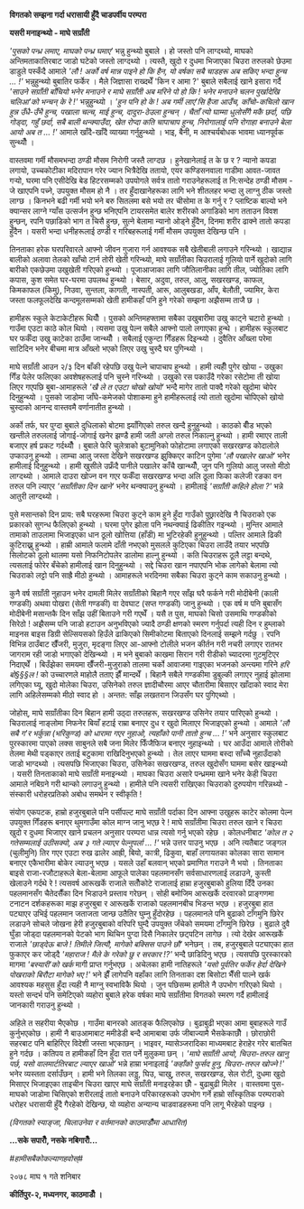 **विगतको सम्झना गर्दा धरासायी हुँदै चाडपर्वीय परम्परा**

**यसरी मनाइन्थ्यो - माघे सग्राँती**

*\'पुसको पन्ध्र लमाए, माघको पन्ध्र घमाए\'* भन्नु हुन्थ्यो बुबाले । हो जस्तो पनि
लाग्दथ्यो, माघको अन्तिमताकातिरबाट जाडो घटेको जस्तो लाग्दथ्यो । त्यस्तै, खुदो र दुधमा
भिजाएका चिउरा तरुलको छेउमा डाडुले पस्कँदै आमाले *\'लौ ! अर्को वर्ष मान्न पाइने हो कि
हैन, यो वर्षका सबै चाडहरू अब सकिए भन्दा हुन्च \... !\'* भन्नुहुन्थ्यो बुबातिर फर्केर ।
मैले जिज्ञासा राख्दथेँ \'किन र आमा ?\' बुबाले सबैलाई खाने इसारा गर्दै *\'साउने सग्राँती
बाँचियो भनेर मनाउने र माघे सग्राँती अब मरिने पो हो कि ! भनेर मनाउने चलन पुर्खादेखि
चलिआ\'को भन्चन् के रे !\'* भन्नुहुन्थ्यो । *\'हुन पनि हो के ! अब गर्मी लाए\'सि हैजा
आउँच, काँचो-कचिलो खान हुन्न उँधै-उँभै हुन्च, पखाला चल्च, माई हुन्च, दादुरा-ठेउला हुन्चन् ।
चैताँ त्यो घाम्मा धुलोसँगै मकै छर्दा, पछि गोड्दा, गहुँ छर्दा, सबै बाली थन्क्याउँदा, खेत
रोप्दा कति चापाचाप हुन्च, निरोगालाई पनि रोगाहा बनाउने बेला आयो अब त \... !\'*
आमाले खाँदै-खाँदै व्याख्या गर्नुहुन्थ्यो । भाइ, बैनी, म आश्चर्यबोधक भावमा ध्यानपूर्वक
सुन्थ्यौँ ।

वास्तवमा गर्मी मौसमभन्दा ठण्डी मौसम निरोगी जस्तै लाग्दछ । हुनेखानेलाई त के छ र ?
न्यानो कपडा लगायो, उच्चकोटीका मदिरापान गरेर ज्यान भित्रैदेखि ततायो, एयर
कण्डिसनवाला गाडीमा आवत-जावत गर्‍यो, घरमा पनि एसीदेखि बेड हिटरसम्मको उपयोगले
सर्वत्र तातो गराउनेहरूलाई त नि:सन्देह ठण्डी मौसम - जे खाएपनि पच्ने, उपयुक्त मौसम हो
नै । तर हुँदाखानेहरूका लागि भने शीतलहर भन्दा लु लाग्नु ठीक जस्तो लाग्छ । किनभने बढी
गर्मी भयो भने बरु सितलमा बसे भयो तर चीसोमा त के गर्नु र ? प्लाष्टिक बाल्यो भने
क्यान्सर लाग्ने ग्याँस उत्सर्जन हुन्छ भनिएपनि टायरसमेत बालेर शरीरको अगाडिको भाग
तताउन विवश हुन्छन्, रपनि पछाडिको भाग त चिसै हुन्छ, सुत्ने बेलामा न्यानो ओड्ने हुँदैन,
दिनमा शरीर ढाक्ने तातो कपडा हुँदैन । यसरी भन्दा धनीहरूलाई ठण्डी र गरिबहरूलाई गर्मी
मौसम उपयुक्त देखिन्छ पनि ।

तिनताका हरेक घरपरिवारले आफ्नो जीवन गुजारा गर्न आवश्यक सबै खेतीबाली लगाउने गरिन्थ्यो
। खाद्यान्न बालीको अलावा तेलको खाँचो टार्न तोरी खेती गरिन्थ्यो, माघे सग्राँतीका
चिउरालाई गुलियो पार्ने खुदोको लागि बारीको एकछेउमा उखुखेती गरिएको हुन्थ्यो ।
पूजाआजाका लागि जौतिलानीका लागि तील, ज्योतिका लागि कपास, कुश समेत घर-घरमा
उपलब्ध हुन्थ्यो । बेसार, अदुवा, तरुल, आलु, सखरखण्ड, काफल, किमकाफल (किमु), निउवा,
सुन्तला, कागती, नास्पती, आरू, आलुबखडा, आँप, बेलौती, ज्यामिर, केरा जस्ता फलफूलदेखि
कन्दमूलसम्मको खेती हामीकहाँ पनि हुने गरेको सम्झना अझैसम्म ताजै छ ।

हामीहरू स्कुले केटाकेटीहरू थियौँ । पुसको अन्तिमहफ्तामा सबैका उखुबारीमा उखु काट्ने चटारो
हुन्थ्यो । गाउँमा एउटा काठे कोल थियो । त्यसमा उखु पेल्न सबैले आफ्नो पालो लगाएका हुन्थे
। हामीहरू स्कुलबाट घर फर्कँदा उखु काटेका ठाउँमा जान्थ्यौँ । सबैलाई एकुन्टा गिँडहरू
दिइन्थ्यो । दुवैतिर आँख्ला परेमा साटिदिन भनेर बीचमा मात्र आँख्लो भएको लिएर उखु चुस्दै
घर पुगिन्थ्यो ।

माघे सग्राँती आउन २/३ दिन बाँकी रहेपछि उखु पेल्ने चापाचाप हुन्थ्यो । हामी त्यहीँ पुगेर
खोया - उखुका गिँड पेलेर फलिएका अवशेषहरूलाई पनि चुस्ने गरिन्थ्यो । उखुको रस पकाउँदै
गरेका रसेटोमा ती खोया लिएर गएपछि बुबा-आमाहरूले *\'खै ले त एउटा चोखो खोयो\'* भन्दै
मागेर तातो पाक्दै गरेको खुदोमा चोपेर दिनुहुन्थ्यो । पुसको जाडोमा जाँघे-कमेजको पोशाकमा
हुने हामीहरूलाई त्यो तातो खुदोमा चोपिएको खोयो चुस्दाको आनन्द वास्तवमै वर्णानातीत
हुन्थ्यो ।

अर्को तर्फ, घर पुग्दा बुबाले दुधिलाको बोटमा झ्याँगिएको तरुल खन्दै हुनुहुन्थ्यो । काठको
बीँड भएको खन्तीले तरुललाई जोगाई-जोगाई खनेर झण्डै हामी जती अग्लो तरुल निकाल्नु हुन्थ्यो
। हामी रमाएर ताली बजाएर हर्ष प्रकट गर्दथ्यौँ । बुबाले फेरि चुलेत्राको बुटामुनिको
फोहोटामा लगाएको सखरखण्ड कोदालोले उप्काउनु हुन्थ्यो । लाम्चा आलु जस्ता देखिने सखरखण्ड
झुक्किएर काटिन पुगेमा *\'लौ पखालेर खाओ\'* भनेर हामीलाई दिनुहुन्थ्यो । हामी खुसीले
उफ्रँदै पानीले पखालेर काँचै खान्थ्यौँ, जुन पनि गुलियो आलु जस्तो मीठो लाग्दथ्यो । आमाले
दाउरा खोज्न वन गएर फर्कँदा सखरखण्ड भन्दा अलि ठूला फिका कलेजी रङका वन तरुल पनि
ल्याएर *\'सग्राँतीका दिन खाने\'* भनेर थन्क्याउनु हुन्थ्यो । हामीलाई *\'सग्राँती कहिले
होला ?\'* भन्ने आतुरी लाग्दथ्यो ।

पुसे मसान्तको दिन प्राय: सबै घरहरूमा चिउरा कुट्ने काम हुने हुँदा गाउँको पुछ्रारदेखि नै
चिउराको एक प्रकारको सुगन्ध फैलिएको हुन्थ्यो । घरमा पुगेर झोला पनि नथन्क्याई ढिकीतिर
गइन्थ्यो । मुन्तिर आमाले तामाको ताउलामा भिजाइएका धान ठूलो खोत्तिया (हाँडी) मा
भुटिरहेकी हुनुहुन्थ्यो । पल्तिर आमाले ढिकी कुटिराख्नु हुन्थ्यो । हाम्री आमाले फलामे दाँती
नभएको मुसलले कुटिएका चिउरा लाउँदै तयार भएपछि सिलोटको ठूलो थालमा यसो निफनिटोपलेर
डालोमा हाल्नु हुन्थ्यो । कति चिउराहरू ठूलै लट्टा बन्दथे, त्यसलाई फोरेर बँचेको हामीलाई
खान दिनुहुन्थ्यो । सद्दे चिउरा खान नपाएपनि भोक लागेको बेलामा त्यो चिउराको लट्टो
पनि साह्रै मीठो हुन्थ्यो । आमाहरूले भरदिनमा सबैका चिउरा कुट्ने काम सकाउनु हुन्थ्यो ।

कुनै वर्ष सग्राँती नुहाउन भनेर दामली मिलेर सग्राँतीको बिहानै गएर साँझ घरै फर्कने गरी
मोदीबेनी (काली गण्डकी) अथवा पोखरा (सेती गण्डकी) वा देवघाट (सप्त गण्डकी) जानु
हुन्थ्यो । एक वर्ष म पनि बुबासँग मोदीबेनी मसान्तकै दिन साँझ उहीं बिताउने गरी गएथेँ ।
यसै त पुस, माघको चिसो उसमाथि गण्डकीको सिरेठो ! अझैसम्म पनि जाडो हटाउन अनुभविएको
ज्यादै ठण्डी क्षणको स्मरण गर्नुपर्दा त्यही दिन र हुम्लाको माइनस बाइस डिग्री सेल्सियसको
हिउँले ढाकिएको सिमीकोटमा बिताएको दिनलाई सम्झने गर्दछु । रपनि विभिन्न ठाउँबाट
खैँजरी, मुजुरा, मृदङ्गा लिएर आ-आफ्नो टोलीले भजन कीर्तन गरी नचरी लगाएर रातभर
जागराम रही जाडो भगाएको देखिन्थ्यो । म भने बुबाको काखमा सिरान गरी रीडीको
च्यादरमा गुटमुटिएर निदाएथेँ । बिउँझेका समयमा खैँजरी-मुजुराको तालमा चर्को आवाजमा
गाइएका भजनको अन्त्यमा गरिने *हरि बो§§§ल !* को उच्चारणले माहोलै तताए झैँ मान्दथेँ ।
बिहानै सबैले गण्डकीमा डुबुल्की लगाएर नुहाई झोलामा लगिएका घ्यू, खुदो मोलेका चिउरा,
उसिनेको तरुल ज्ञादीचौरमा आएर चौतारीमा बिसाएर खाँदाको स्वाद मेरा लागि अहिलेसम्मको
मीठो स्वाद हो । अन्तत: साँझ लखतरान जिउसँग घर पुगिएथ्यो ।

जोहोस्, माघे सग्राँतीका दिन बिहान हामी उठ्दा तरुलहरू, सखरखण्ड उसिनेर तयार पारिएको
हुन्थ्यो । चिउरालाई नाङ्लोमा निफनेर बियाँ हटाई राम्रा बनाएर दुध र खुदो मिलाएर
भिजाइएको हुन्थ्यो । आमाले *\'लौ सबै ग\'र भर्कुन्ना (भरिकुण्ड) को धारामा गएर नुहाओ,
त्यहाँको पानी तातो हुन्च \... !\'* भने अनुसार स्कुलबाट पुरस्कारमा पाएको लक्स साबुनले
सबै जना मिलेर फिँजैफिज बनाएर नुहाइन्थ्यो । घर आउँदा आमाले तोरीको तेलमा मेथी पड्काएर
तताई बटुकामा राखिदिनुभएको हुन्थ्यो । तेल लाएर घाममा बस्दा साँच्चै नुहाउँदाको जाडो
भाग्दथ्यो । त्यसपछि भिजाएका चिउरा, उसिनेका सखरखण्ड, तरुल खुदोसँग घाममा बसेर
खाइन्थ्यो । यसरी तिनताकाको माघे सग्राँती मनाइन्थ्यो । माघका चिउरा असारे पन्ध्रममा
खाने भनेर केही चिउरा आमाले नबिग्रने गरी थान्को लगाउनु हुन्थ्यो । हामीले पनि त्यसरी
राखिएका चिउराको दुरुपयोग गरिन्नथ्यो - संस्कारी धरोहरप्रतिको अबोध समर्थन र स्वीकृति
!

संयोग एकपटक, हाम्रो हजुरबुबाले पनि पर्सीपल्ट माघे सग्राँती पर्दाका दिन आफ्ना उखुहरू
काटेर कोलमा पेल्न उपयुक्त गिँडहरू बनाएर थुमगाउँमा कोल माग्न जानु भएछ रे ! माघे
सग्राँतीमा चिउरा तरुल खाने र चिउरा खुदो र दुधमा भिजाएर खाने प्रचलन अनुसार परम्परा
धान्न त्यसो गर्नु भएको रहेछ । कोलधनीबाट *\'कोल त २ गतेसम्मलाई उठीसक्यो, अब ३ गते
ल्याएर पेल्नुपर्ला \... !\'* भन्ने उत्तर पाउनु भएछ । अनि त्यतैबाट जङ्गल (चुलीमुनि) तिर
गएर एउटा रुख ढालेर आह्री, बियो, कात्री, ढिकुवा, बाहाँ लगायतका कोलका सारा सामान
बनाएर एकैभारीमा बोकेर ल्याउनु भएछ । यसले उहाँ बलवान् भएको प्रमाणित गराउने नै भयो ।
तिनताका बाइसे राजा-रजौटाहरूले बेला-बेलामा आफूले पालेका पहलमानसँग सर्वसाधारणलाई
लडाउने, कुस्ती खेलाउने गर्दथे रे ! त्यसवर्ष आरूखर्के राजाले सतौँकोटे राजालाई हाम्रा
हजुरबुबाको हुलिया दिँदै उनका पहलमानसँग चैतेदसैँका दिन भिडाउने प्रस्ताव गरेछन् । सोही
बमोजिम आरूखर्के दरवारको प्राङ्गणमा टनाटन दर्शकहरूका माझ हजुरबुबा र आरूखर्के राजाको
पहलमानबीच भिडन्त भएछ । हजुरबुबा हात पट्याएर उभिई पहलमान जताजता जान्छ उतैतिर
घुम्नु हुँदोरहेछ । पहलमानले पनि बुढाको टाँगमुनि छिरेर लडाउने सोचले जोखना हेरी हजुरबुबाको
वरिपरि घुम्दै उपयुक्त जँचेको समयमा टाँगमुनि छिरेछ । बुढाले दुवै घुँडा जोड्दा पहलमानको
पेटको भाग थिचिन पुग्दा दिसै निकालेर छट्पटिन लागेछ । त्यो देखेर आरूखर्के राजाले
*\'छाड्देऊ बाजे ! तिमीले जित्यौ, मागेको बक्सिस पाउने छौ\'* भनेछन् । तब, हजुरबुबाले
पट्याएका हात फुकाएर कर जोड्दै *\'महाराज ! मैले के गरेको छु र सरकार !?\'* भन्दै
छाडिदिनु भएछ । त्यसपछि पुरस्कारको मागमा *\'बस्यारी\'को खर्क* मागी प्राप्त गर्नुभएछ
। अचेलका हामी नातिहरूले *\'यसो पूर्वतिर फर्केर हेर्दा देखिने पोखराको बिरौटा मागेको
भए !\'* भने झैँ लागेपनि वहाँका लागि तिनताका दश बिसोटा भैँसी पाल्ने खर्क आवश्यक महसुस
हुँदा त्यही नै माग्नु स्वभाविकै थियो । जुन पछिसम्म हामीले नै उपभोग गरिएको थियो ।
यस्तो सन्दर्भ पनि समेटिएको व्यहोरा बुबाले हरेक वर्षका माघे सग्राँतीमा विगतको स्मरण
गर्दै हामीलाई जानकारी गराउनु हुन्थ्यो ।

अहिले त सहरीया भैएकोछ । गाउँमा बानरको आतङ्क फैलिएकोछ । बुढाबुढी भएका आमा बुबाहरूले
गाउँ कुर्नुभएकोछ । हामी नै बाउआमाबाट ममीडेडी बन्दै आमाबाबा उर्फ जीबाज्यामै भैसकेकाछौँ
। छोराछोरी सहरबाट पनि बाहिरिएर विदेशी जस्ता भएकाछन् । भाइवर, म्यासेञ्जरादिका
माध्यमबाट हेराहेर गरेर बातचित हुने गर्दछ । कतिपय त हामीकहाँ दिन हुँदा रात पर्ने
मुलुकमा छन् । *\'माघे सग्राँती आयो, चिउरा-तरुल खानु पर्छ, यसो वालमार्टतिरबाट ल्याएर
खाओ\'* भन्ने हाम्रा भनाइलाई *\'कहाँको फुर्सद हुनु, चिउरा-तरुल खोज्ने !\'* भनेर
व्यस्तता दर्साउँछन् । हामी भने तिलका लड्डु, घिउ, चाखु, तरुल, सखरखण्ड, सेल रोटी, दुधमा
खुदो मिसाएर भिजाइएका ताइचीन चिउरा खाएर माघे सग्राँती मनाइरहेका छौँ - बुढाबुढी
मिलेर । वास्तवमा पुस-माघको जाडोमा चिसिएको शरीरलाई तातो बनाउने परिकारहरूको
उपभोग गर्ने हाम्रो साँस्कृतिक परम्पराको धरोहर धरासायी हुँदै गैरहेको देखिन्छ, यो व्यहोरा
अन्यान्य चाडवाडहरूमा पनि लागू भैरहेको पाइन्छ ।

*(विगतको स्याङ्जा, चिलाउनेवा र वर्तमानको काठमाडौँमा आधारित)*

**\...सके सपारौँ, नसके नबिगारौँ\...**

*#हामीसबैकोकल्याणहवोस्#*

२०७८ माघ १ गते शनिबार

**कीर्तिपुर-२, मध्यनगर, काठमाडौँ ।**
